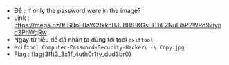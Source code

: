 - Đề : If only the password were in the image?
- Link : https://mega.nz/#!SDpF0aYC!fkkhBJuBBtBKGsLTDiF2NuLihP2WRd97Iynd3PhWqRw
- Ngay từ tiêu đề đã nhắn ta dùng tới tool `exiftool`
- `exiftool Computer-Password-Security-Hacker\ -\ Copy.jpg `
- Flag :  flag{3l1t3_3x1f_4uth0r1ty_dud3br0}